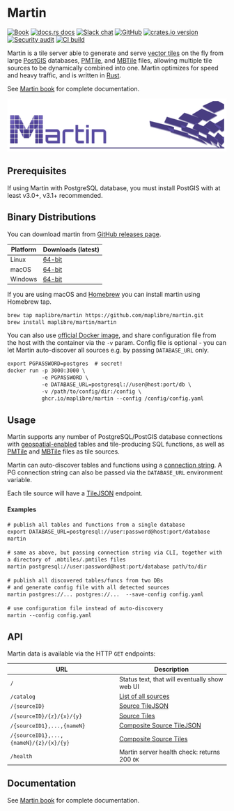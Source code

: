# Martin

[![Book](https://img.shields.io/badge/docs-Book-informational)](https://maplibre.org/martin)
[![docs.rs docs](https://docs.rs/martin/badge.svg)](https://docs.rs/martin)
[![Slack chat](https://img.shields.io/badge/Chat-on%20Slack-blueviolet)](https://slack.openstreetmap.us/)
[![GitHub](https://img.shields.io/badge/github-maplibre/martin-8da0cb?logo=github)](https://github.com/maplibre/martin)
[![crates.io version](https://img.shields.io/crates/v/martin.svg)](https://crates.io/crates/martin)
[![Security audit](https://github.com/maplibre/martin/workflows/Security%20audit/badge.svg)](https://github.com/maplibre/martin/security)
[![CI build](https://github.com/maplibre/martin/workflows/CI/badge.svg)](https://github.com/maplibre/martin/actions)

Martin is a tile server able to generate and serve [vector tiles](https://github.com/mapbox/vector-tile-spec) on the fly from large [PostGIS](https://github.com/postgis/postgis) databases, [PMTile](https://protomaps.com/blog/pmtiles-v3-whats-new), and [MBTile](https://github.com/mapbox/mbtiles-spec) files, allowing multiple tile sources to be dynamically combined into one. Martin optimizes for speed and heavy traffic, and is written in [Rust](https://github.com/rust-lang/rust).

See [Martin book](https://maplibre.org/martin/) for complete documentation.

![Martin](https://raw.githubusercontent.com/maplibre/martin/main/logo.png)

## Prerequisites

If using Martin with PostgreSQL database, you must install PostGIS with at least v3.0+, v3.1+ recommended.

## Binary Distributions

You can download martin from [GitHub releases page](https://github.com/maplibre/martin/releases).

| Platform | Downloads (latest)     |
|----------|------------------------|
| Linux    | [64-bit][rl-linux-tar] |
| macOS    | [64-bit][rl-macos-tar] |
| Windows  | [64-bit][rl-win64-zip] |

[rl-linux-tar]: https://github.com/maplibre/martin/releases/latest/download/martin-Linux-x86_64.tar.gz
[rl-macos-tar]: https://github.com/maplibre/martin/releases/latest/download/martin-Darwin-x86_64.tar.gz
[rl-win64-zip]: https://github.com/maplibre/martin/releases/latest/download/martin-Windows-x86_64.zip

If you are using macOS and [Homebrew](https://brew.sh/) you can install martin using Homebrew tap.

```shell
brew tap maplibre/martin https://github.com/maplibre/martin.git
brew install maplibre/martin/martin
```

You can also use [official Docker image](https://ghcr.io/maplibre/martin), and share configuration file from the host with the container via the `-v` param.  Config file is optional - you can let Martin auto-discover all sources e.g. by passing `DATABASE_URL` only.

```shell
export PGPASSWORD=postgres  # secret!
docker run -p 3000:3000 \
           -e PGPASSWORD \
           -e DATABASE_URL=postgresql://user@host:port/db \
           -v /path/to/config/dir:/config \
           ghcr.io/maplibre/martin --config /config/config.yaml
```

## Usage

Martin supports any number of PostgreSQL/PostGIS database connections with [geospatial-enabled](https://postgis.net/docs/using_postgis_dbmanagement.html#geometry_columns) tables and tile-producing SQL functions, as well as [PMTile](https://protomaps.com/blog/pmtiles-v3-whats-new) and [MBTile](https://github.com/mapbox/mbtiles-spec) files as tile sources.

Martin can auto-discover tables and functions using a [connection string](https://maplibre.org/martin/PostgreSQL-Connection-String.html). A PG connection string can also be passed via the `DATABASE_URL` environment variable.

Each tile source will have a [TileJSON](https://github.com/mapbox/tilejson-spec) endpoint.

#### Examples

```shell
# publish all tables and functions from a single database
export DATABASE_URL=postgresql://user:password@host:port/database
martin

# same as above, but passing connection string via CLI, together with a directory of .mbtiles/.pmtiles files  
martin postgresql://user:password@host:port/database path/to/dir

# publish all discovered tables/funcs from two DBs
# and generate config file with all detected sources
martin postgres://... postgres://...  --save-config config.yaml

# use configuration file instead of auto-discovery
martin --config config.yaml
```

## API

Martin data is available via the HTTP `GET` endpoints:

| URL                                    | Description                                                                                               |
|----------------------------------------|-----------------------------------------------------------------------------------------------------------|
| `/`                                    | Status text, that will eventually show web UI                                                             |
| `/catalog`                             | [List of all sources](https://maplibre.org/martin/source-list.html)                                       |
| `/{sourceID}`                          | [Source TileJSON](https://maplibre.org/martin/table-sources.html#table-source-tilejson)                   |
| `/{sourceID}/{z}/{x}/{y}`              | [Source Tiles](https://maplibre.org/martin/table-sources.html#table-source-tiles)                         |
| `/{sourceID1},...,{nameN}`             | [Composite Source TileJSON](https://maplibre.org/martin/composite-sources.html#composite-source-tilejson) |
| `/{sourceID1},...,{nameN}/{z}/{x}/{y}` | [Composite Source Tiles](https://maplibre.org/martin/composite-sources.html#composite-source-tiles)       |
| `/health`                              | Martin server health check: returns 200 `OK`                                                              |

## Documentation
See [Martin book](https://maplibre.org/martin/) for complete documentation.
